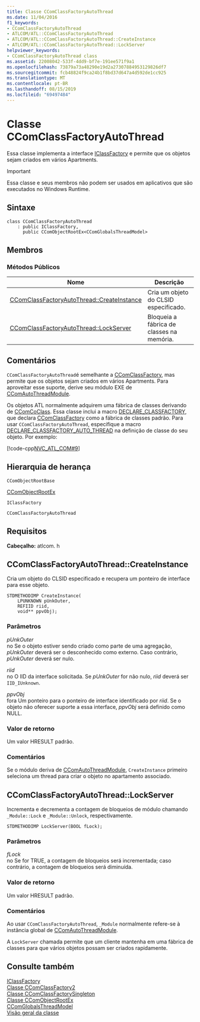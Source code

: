```yaml
---
title: Classe CComClassFactoryAutoThread
ms.date: 11/04/2016
f1_keywords:
- CComClassFactoryAutoThread
- ATLCOM/ATL::CComClassFactoryAutoThread
- ATLCOM/ATL::CComClassFactoryAutoThread::CreateInstance
- ATLCOM/ATL::CComClassFactoryAutoThread::LockServer
helpviewer_keywords:
- CComClassFactoryAutoThread class
ms.assetid: 22008042-533f-4dd9-bf7e-191ee571f9a1
ms.openlocfilehash: 73879a73a48290e19d2a27307884953129826df7
ms.sourcegitcommit: fcb48824f9ca24b1f8bd37d647a4d592de1cc925
ms.translationtype: MT
ms.contentlocale: pt-BR
ms.lasthandoff: 08/15/2019
ms.locfileid: "69497484"
---
```

# <a name="ccomclassfactoryautothread-class"></a>Classe CComClassFactoryAutoThread

Essa classe implementa a interface [IClassFactory](/windows/win32/api/unknwnbase/nn-unknwnbase-iclassfactory) e permite que os objetos sejam criados em vários Apartments.

> [!IMPORTANT]
>  Essa classe e seus membros não podem ser usados em aplicativos que são executados no Windows Runtime.

## <a name="syntax"></a>Sintaxe

```
class CComClassFactoryAutoThread
    : public IClassFactory,
      public CComObjectRootEx<CComGlobalsThreadModel>
```

## <a name="members"></a>Membros

### <a name="public-methods"></a>Métodos Públicos

|Nome|Descrição|
|----------|-----------------|
|[CComClassFactoryAutoThread::CreateInstance](#createinstance)|Cria um objeto do CLSID especificado.|
|[CComClassFactoryAutoThread::LockServer](#lockserver)|Bloqueia a fábrica de classes na memória.|

## <a name="remarks"></a>Comentários

`CComClassFactoryAutoThread`é semelhante a [CComClassFactory](../../atl/reference/ccomclassfactory-class.md), mas permite que os objetos sejam criados em vários Apartments. Para aproveitar esse suporte, derive seu módulo EXE de [CComAutoThreadModule](../../atl/reference/ccomautothreadmodule-class.md).

Os objetos ATL normalmente adquirem uma fábrica de classes derivando de [CComCoClass](../../atl/reference/ccomcoclass-class.md). Essa classe inclui a macro [DECLARE_CLASSFACTORY](aggregation-and-class-factory-macros.md#declare_classfactory), que declara [CComClassFactory](../../atl/reference/ccomclassfactory-class.md) como a fábrica de classes padrão. Para usar `CComClassFactoryAutoThread`, especifique a macro [DECLARE_CLASSFACTORY_AUTO_THREAD](aggregation-and-class-factory-macros.md#declare_classfactory_auto_thread) na definição de classe do seu objeto. Por exemplo:

[!code-cpp[NVC_ATL_COM#9](../../atl/codesnippet/cpp/ccomclassfactoryautothread-class_1.h)]

## <a name="inheritance-hierarchy"></a>Hierarquia de herança

`CComObjectRootBase`

[CComObjectRootEx](../../atl/reference/ccomobjectrootex-class.md)

`IClassFactory`

`CComClassFactoryAutoThread`

## <a name="requirements"></a>Requisitos

**Cabeçalho:** atlcom. h

##  <a name="createinstance"></a>  CComClassFactoryAutoThread::CreateInstance

Cria um objeto do CLSID especificado e recupera um ponteiro de interface para esse objeto.

```
STDMETHODIMP CreateInstance(
    LPUNKNOWN pUnkOuter,
    REFIID riid,
    void** ppvObj);
```

### <a name="parameters"></a>Parâmetros

*pUnkOuter*<br/>
no Se o objeto estiver sendo criado como parte de uma agregação, *pUnkOuter* deverá ser o desconhecido como externo. Caso contrário, *pUnkOuter* deverá ser nulo.

*riid*<br/>
no O IID da interface solicitada. Se *pUnkOuter* for não nulo, *riid* deverá ser `IID_IUnknown`.

*ppvObj*<br/>
fora Um ponteiro para o ponteiro de interface identificado por *riid*. Se o objeto não oferecer suporte a essa interface, *ppvObj* será definido como NULL.

### <a name="return-value"></a>Valor de retorno

Um valor HRESULT padrão.

### <a name="remarks"></a>Comentários

Se o módulo deriva de [CComAutoThreadModule](../../atl/reference/ccomautothreadmodule-class.md), `CreateInstance` primeiro seleciona um thread para criar o objeto no apartamento associado.

##  <a name="lockserver"></a>  CComClassFactoryAutoThread::LockServer

Incrementa e decrementa a contagem de bloqueios de módulo chamando `_Module::Lock` e `_Module::Unlock`, respectivamente.

```
STDMETHODIMP LockServer(BOOL fLock);
```

### <a name="parameters"></a>Parâmetros

*fLock*<br/>
no Se for TRUE, a contagem de bloqueios será incrementada; caso contrário, a contagem de bloqueios será diminuída.

### <a name="return-value"></a>Valor de retorno

Um valor HRESULT padrão.

### <a name="remarks"></a>Comentários

Ao usar `CComClassFactoryAutoThread`, `_Module` normalmente refere-se à instância global de [CComAutoThreadModule](../../atl/reference/ccomautothreadmodule-class.md).

A `LockServer` chamada permite que um cliente mantenha em uma fábrica de classes para que vários objetos possam ser criados rapidamente.

## <a name="see-also"></a>Consulte também

[IClassFactory](/windows/win32/api/unknwnbase/nn-unknwnbase-iclassfactory)<br/>
[Classe CComClassFactory2](../../atl/reference/ccomclassfactory2-class.md)<br/>
[Classe CComClassFactorySingleton](../../atl/reference/ccomclassfactorysingleton-class.md)<br/>
[Classe CComObjectRootEx](../../atl/reference/ccomobjectrootex-class.md)<br/>
[CComGlobalsThreadModel](atl-typedefs.md#ccomglobalsthreadmodel)<br/>
[Visão geral da classe](../../atl/atl-class-overview.md)
